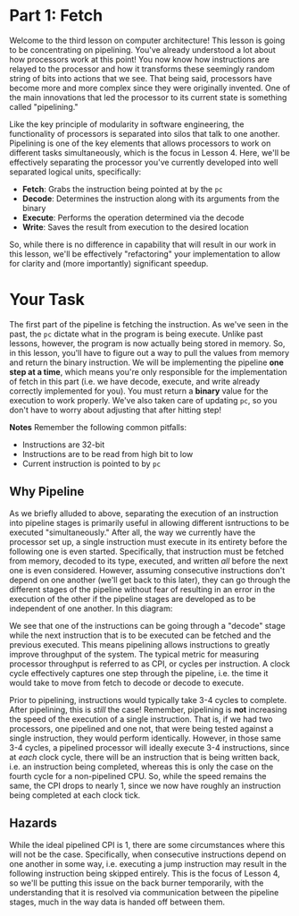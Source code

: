 # Part 1: Fetch
Welcome to the third lesson on computer architecture! This lesson is going to be
concentrating on pipelining. You've already understood a lot about how processors
work at this point! You now know how instructions are relayed to the processor and
how it transforms these seemingly random string of bits into actions that we see.
That being said, processors have become more and more complex since they were
originally invented. One of the main innovations that led the processor to its
current state is something called "pipelining."

Like the key principle of modularity in software engineering, the functionality of
processors is separated into silos that talk to one another. Pipelining is one of the
key elements that allows processors to work on different tasks simultaneously, which
is the focus in Lesson 4. Here, we'll be effectively separating the processor you've
currently developed into well separated logical units, specifically:

- **Fetch**: Grabs the instruction being pointed at by the `pc`
- **Decode**: Determines the instruction along with its arguments from the binary
- **Execute**: Performs the operation determined via the decode
- **Write**: Saves the result from execution to the desired location

So, while there is no difference in capability that will result in our work in this lesson,
we'll be effectively "refactoring" your implementation to allow for clarity and (more 
importantly) significant speedup.

# Your Task
The first part of the pipeline is fetching the instruction. As we've seen in the past,
the `pc` dictate what in the program is being execute. Unlike past lessons, however,
the program is now actually being stored in memory. So, in this lesson, you'll have to
figure out a way to pull the values from memory and return the binary instruction. We
will be implementing the pipeline **one step at a time**, which means you're only
responsible for the implementation of fetch in this part (i.e. we have decode, execute, and
write already correctly implemented for you). You must return a **binary** value for the
execution to work properly. We've also taken care of updating `pc`, so you don't have to
worry about adjusting that after hitting step!

**Notes** Remember the following common pitfalls:

- Instructions are 32-bit
- Instructions are to be read from high bit to low
- Current instruction is pointed to by `pc`

## Why Pipeline
As we briefly alluded to above, separating the execution of an instruction into pipeline stages is primarily useful in allowing different isntructions to be executed "simultaneously." After all, the way we currently have the processor set up, a single instruction must execute in its entirety before the following one is even started. Specifically, that instruction must be fetched from memory, decoded to its type, executed, and written *all* before the next one is even considered. However, assuming consecutive instructions don't depend on one another (we'll get back to this later), they can go through the different stages of the pipeline without fear of resulting in an error in the execution of the other if the pipeline stages are developed as to be independent of one another. In this diagram:

[](https://upload.wikimedia.org/wikipedia/commons/c/cb/Pipeline%2C_4_stage.svg)

We see that one of the instructions can be going through a "decode" stage while the next instruction that is to be executed can be fetched and the previous executed. This means pipelining allows instructions to greatly improve throughput of the system. The typical metric for measuring processor throughput is referred to as CPI, or cycles per instruction. A clock cycle effectively captures one step through the pipeline, i.e. the time it would take to move from fetch to decode or decode to execute. 

Prior to pipelining, instructions would typically take 3-4 cycles to complete. After pipelining, this is *still* the case! Remember, pipelining is **not** increasing the speed of the execution of a single instruction. That is, if we had two processors, one pipelined and one not, that were being tested against a single instruction, they would perform identically. However, in those same 3-4 cycles, a pipelined processor will ideally execute 3-4 instructions, since at *each* clock cycle, there will be an instruction that is being written back, i.e. an instruction being completed, whereas this is only the case on the fourth cycle for a non-pipelined CPU. So, while the speed remains the same, the CPI drops to nearly 1, since we now have roughly an instruction being completed at each clock tick.

## Hazards
While the ideal pipelined CPI is 1, there are some circumstances where this will not be the case. Specifically, when consecutive instructions depend on one another in some way, i.e. executing a jump instruction may result in the following instruction being skipped entirely. This is the focus of Lesson 4, so we'll be putting this issue on the back burner temporarily, with the understanding that it is resolved via communication between the pipeline stages, much in the way data is handed off between them.
